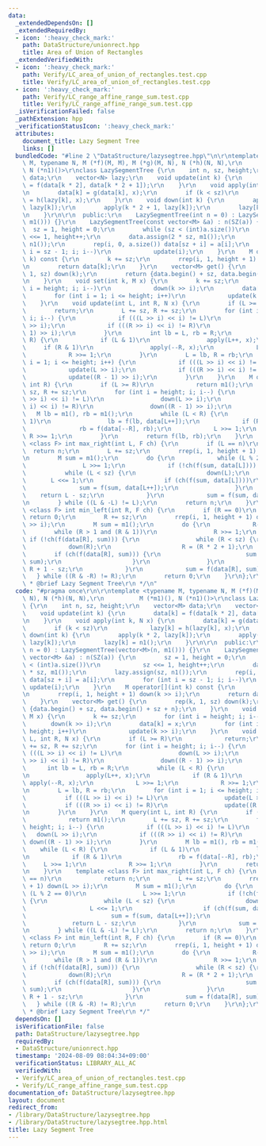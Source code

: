 ```yaml
---
data:
  _extendedDependsOn: []
  _extendedRequiredBy:
  - icon: ':heavy_check_mark:'
    path: DataStructure/unionrect.hpp
    title: Area of Union of Rectangles
  _extendedVerifiedWith:
  - icon: ':heavy_check_mark:'
    path: Verify/LC_area_of_union_of_rectangles.test.cpp
    title: Verify/LC_area_of_union_of_rectangles.test.cpp
  - icon: ':heavy_check_mark:'
    path: Verify/LC_range_affine_range_sum.test.cpp
    title: Verify/LC_range_affine_range_sum.test.cpp
  _isVerificationFailed: false
  _pathExtension: hpp
  _verificationStatusIcon: ':heavy_check_mark:'
  attributes:
    document_title: Lazy Segment Tree
    links: []
  bundledCode: "#line 2 \"DataStructure/lazysegtree.hpp\"\n\r\ntemplate <typename\
    \ M, typename N, M (*f)(M, M), M (*g)(M, N), N (*h)(N, N),\r\n          M (*m1)(),\
    \ N (*n1)()>\r\nclass LazySegmentTree {\r\n    int n, sz, height;\r\n    vector<M>\
    \ data;\r\n    vector<N> lazy;\r\n    void update(int k) {\r\n        data[k]\
    \ = f(data[k * 2], data[k * 2 + 1]);\r\n    }\r\n    void apply(int k, N x) {\r\
    \n        data[k] = g(data[k], x);\r\n        if (k < sz)\r\n            lazy[k]\
    \ = h(lazy[k], x);\r\n    }\r\n    void down(int k) {\r\n        apply(k * 2,\
    \ lazy[k]);\r\n        apply(k * 2 + 1, lazy[k]);\r\n        lazy[k] = n1();\r\
    \n    }\r\n\r\n  public:\r\n    LazySegmentTree(int n = 0) : LazySegmentTree(vector<M>(n,\
    \ m1())) {}\r\n    LazySegmentTree(const vector<M> &a) : n(SZ(a)) {\r\n      \
    \  sz = 1, height = 0;\r\n        while (sz < (int)a.size())\r\n            sz\
    \ <<= 1, height++;\r\n        data.assign(2 * sz, m1());\r\n        lazy.assign(sz,\
    \ n1());\r\n        rep(i, 0, a.size()) data[sz + i] = a[i];\r\n        for (int\
    \ i = sz - 1; i; i--)\r\n            update(i);\r\n    }\r\n    M operator[](int\
    \ k) const {\r\n        k += sz;\r\n        rrep(i, 1, height + 1) down(k >> i);\r\
    \n        return data[k];\r\n    }\r\n    vector<M> get() {\r\n        rep(k,\
    \ 1, sz) down(k);\r\n        return {data.begin() + sz, data.begin() + sz + n};\r\
    \n    }\r\n    void set(int k, M x) {\r\n        k += sz;\r\n        for (int\
    \ i = height; i; i--)\r\n            down(k >> i);\r\n        data[k] = x;\r\n\
    \        for (int i = 1; i <= height; i++)\r\n            update(k >> i);\r\n\
    \    }\r\n    void update(int L, int R, N x) {\r\n        if (L >= R)\r\n    \
    \        return;\r\n        L += sz, R += sz;\r\n        for (int i = height;\
    \ i; i--) {\r\n            if (((L >> i) << i) != L)\r\n                down(L\
    \ >> i);\r\n            if (((R >> i) << i) != R)\r\n                down((R -\
    \ 1) >> i);\r\n        }\r\n        int lb = L, rb = R;\r\n        while (L <\
    \ R) {\r\n            if (L & 1)\r\n                apply(L++, x);\r\n       \
    \     if (R & 1)\r\n                apply(--R, x);\r\n            L >>= 1;\r\n\
    \            R >>= 1;\r\n        }\r\n        L = lb, R = rb;\r\n        for (int\
    \ i = 1; i <= height; i++) {\r\n            if (((L >> i) << i) != L)\r\n    \
    \            update(L >> i);\r\n            if (((R >> i) << i) != R)\r\n    \
    \            update((R - 1) >> i);\r\n        }\r\n    }\r\n    M query(int L,\
    \ int R) {\r\n        if (L >= R)\r\n            return m1();\r\n        L +=\
    \ sz, R += sz;\r\n        for (int i = height; i; i--) {\r\n            if (((L\
    \ >> i) << i) != L)\r\n                down(L >> i);\r\n            if (((R >>\
    \ i) << i) != R)\r\n                down((R - 1) >> i);\r\n        }\r\n     \
    \   M lb = m1(), rb = m1();\r\n        while (L < R) {\r\n            if (L &\
    \ 1)\r\n                lb = f(lb, data[L++]);\r\n            if (R & 1)\r\n \
    \               rb = f(data[--R], rb);\r\n            L >>= 1;\r\n           \
    \ R >>= 1;\r\n        }\r\n        return f(lb, rb);\r\n    }\r\n    template\
    \ <class F> int max_right(int L, F ch) {\r\n        if (L == n)\r\n          \
    \  return n;\r\n        L += sz;\r\n        rrep(i, 1, height + 1) down(L >> i);\r\
    \n        M sum = m1();\r\n        do {\r\n            while (L % 2 == 0)\r\n\
    \                L >>= 1;\r\n            if (!ch(f(sum, data[L]))) {\r\n     \
    \           while (L < sz) {\r\n                    down(L);\r\n             \
    \       L <<= 1;\r\n                    if (ch(f(sum, data[L])))\r\n         \
    \               sum = f(sum, data[L++]);\r\n                }\r\n            \
    \    return L - sz;\r\n            }\r\n            sum = f(sum, data[L++]);\r\
    \n        } while ((L & -L) != L);\r\n        return n;\r\n    }\r\n    template\
    \ <class F> int min_left(int R, F ch) {\r\n        if (R == 0)\r\n           \
    \ return 0;\r\n        R += sz;\r\n        rrep(i, 1, height + 1) down((R - 1)\
    \ >> i);\r\n        M sum = m1();\r\n        do {\r\n            R--;\r\n    \
    \        while (R > 1 and (R & 1))\r\n                R >>= 1;\r\n           \
    \ if (!ch(f(data[R], sum))) {\r\n                while (R < sz) {\r\n        \
    \            down(R);\r\n                    R = (R * 2 + 1);\r\n            \
    \        if (ch(f(data[R], sum))) {\r\n                        sum = f(data[R--],\
    \ sum);\r\n                    }\r\n                }\r\n                return\
    \ R + 1 - sz;\r\n            }\r\n            sum = f(data[R], sum);\r\n     \
    \   } while ((R & -R) != R);\r\n        return 0;\r\n    }\r\n};\r\n\r\n/**\r\n\
    \ * @brief Lazy Segment Tree\r\n */\n"
  code: "#pragma once\r\n\r\ntemplate <typename M, typename N, M (*f)(M, M), M (*g)(M,\
    \ N), N (*h)(N, N),\r\n          M (*m1)(), N (*n1)()>\r\nclass LazySegmentTree\
    \ {\r\n    int n, sz, height;\r\n    vector<M> data;\r\n    vector<N> lazy;\r\n\
    \    void update(int k) {\r\n        data[k] = f(data[k * 2], data[k * 2 + 1]);\r\
    \n    }\r\n    void apply(int k, N x) {\r\n        data[k] = g(data[k], x);\r\n\
    \        if (k < sz)\r\n            lazy[k] = h(lazy[k], x);\r\n    }\r\n    void\
    \ down(int k) {\r\n        apply(k * 2, lazy[k]);\r\n        apply(k * 2 + 1,\
    \ lazy[k]);\r\n        lazy[k] = n1();\r\n    }\r\n\r\n  public:\r\n    LazySegmentTree(int\
    \ n = 0) : LazySegmentTree(vector<M>(n, m1())) {}\r\n    LazySegmentTree(const\
    \ vector<M> &a) : n(SZ(a)) {\r\n        sz = 1, height = 0;\r\n        while (sz\
    \ < (int)a.size())\r\n            sz <<= 1, height++;\r\n        data.assign(2\
    \ * sz, m1());\r\n        lazy.assign(sz, n1());\r\n        rep(i, 0, a.size())\
    \ data[sz + i] = a[i];\r\n        for (int i = sz - 1; i; i--)\r\n           \
    \ update(i);\r\n    }\r\n    M operator[](int k) const {\r\n        k += sz;\r\
    \n        rrep(i, 1, height + 1) down(k >> i);\r\n        return data[k];\r\n\
    \    }\r\n    vector<M> get() {\r\n        rep(k, 1, sz) down(k);\r\n        return\
    \ {data.begin() + sz, data.begin() + sz + n};\r\n    }\r\n    void set(int k,\
    \ M x) {\r\n        k += sz;\r\n        for (int i = height; i; i--)\r\n     \
    \       down(k >> i);\r\n        data[k] = x;\r\n        for (int i = 1; i <=\
    \ height; i++)\r\n            update(k >> i);\r\n    }\r\n    void update(int\
    \ L, int R, N x) {\r\n        if (L >= R)\r\n            return;\r\n        L\
    \ += sz, R += sz;\r\n        for (int i = height; i; i--) {\r\n            if\
    \ (((L >> i) << i) != L)\r\n                down(L >> i);\r\n            if (((R\
    \ >> i) << i) != R)\r\n                down((R - 1) >> i);\r\n        }\r\n  \
    \      int lb = L, rb = R;\r\n        while (L < R) {\r\n            if (L & 1)\r\
    \n                apply(L++, x);\r\n            if (R & 1)\r\n               \
    \ apply(--R, x);\r\n            L >>= 1;\r\n            R >>= 1;\r\n        }\r\
    \n        L = lb, R = rb;\r\n        for (int i = 1; i <= height; i++) {\r\n \
    \           if (((L >> i) << i) != L)\r\n                update(L >> i);\r\n \
    \           if (((R >> i) << i) != R)\r\n                update((R - 1) >> i);\r\
    \n        }\r\n    }\r\n    M query(int L, int R) {\r\n        if (L >= R)\r\n\
    \            return m1();\r\n        L += sz, R += sz;\r\n        for (int i =\
    \ height; i; i--) {\r\n            if (((L >> i) << i) != L)\r\n             \
    \   down(L >> i);\r\n            if (((R >> i) << i) != R)\r\n               \
    \ down((R - 1) >> i);\r\n        }\r\n        M lb = m1(), rb = m1();\r\n    \
    \    while (L < R) {\r\n            if (L & 1)\r\n                lb = f(lb, data[L++]);\r\
    \n            if (R & 1)\r\n                rb = f(data[--R], rb);\r\n       \
    \     L >>= 1;\r\n            R >>= 1;\r\n        }\r\n        return f(lb, rb);\r\
    \n    }\r\n    template <class F> int max_right(int L, F ch) {\r\n        if (L\
    \ == n)\r\n            return n;\r\n        L += sz;\r\n        rrep(i, 1, height\
    \ + 1) down(L >> i);\r\n        M sum = m1();\r\n        do {\r\n            while\
    \ (L % 2 == 0)\r\n                L >>= 1;\r\n            if (!ch(f(sum, data[L])))\
    \ {\r\n                while (L < sz) {\r\n                    down(L);\r\n  \
    \                  L <<= 1;\r\n                    if (ch(f(sum, data[L])))\r\n\
    \                        sum = f(sum, data[L++]);\r\n                }\r\n   \
    \             return L - sz;\r\n            }\r\n            sum = f(sum, data[L++]);\r\
    \n        } while ((L & -L) != L);\r\n        return n;\r\n    }\r\n    template\
    \ <class F> int min_left(int R, F ch) {\r\n        if (R == 0)\r\n           \
    \ return 0;\r\n        R += sz;\r\n        rrep(i, 1, height + 1) down((R - 1)\
    \ >> i);\r\n        M sum = m1();\r\n        do {\r\n            R--;\r\n    \
    \        while (R > 1 and (R & 1))\r\n                R >>= 1;\r\n           \
    \ if (!ch(f(data[R], sum))) {\r\n                while (R < sz) {\r\n        \
    \            down(R);\r\n                    R = (R * 2 + 1);\r\n            \
    \        if (ch(f(data[R], sum))) {\r\n                        sum = f(data[R--],\
    \ sum);\r\n                    }\r\n                }\r\n                return\
    \ R + 1 - sz;\r\n            }\r\n            sum = f(data[R], sum);\r\n     \
    \   } while ((R & -R) != R);\r\n        return 0;\r\n    }\r\n};\r\n\r\n/**\r\n\
    \ * @brief Lazy Segment Tree\r\n */"
  dependsOn: []
  isVerificationFile: false
  path: DataStructure/lazysegtree.hpp
  requiredBy:
  - DataStructure/unionrect.hpp
  timestamp: '2024-08-09 08:04:34+09:00'
  verificationStatus: LIBRARY_ALL_AC
  verifiedWith:
  - Verify/LC_area_of_union_of_rectangles.test.cpp
  - Verify/LC_range_affine_range_sum.test.cpp
documentation_of: DataStructure/lazysegtree.hpp
layout: document
redirect_from:
- /library/DataStructure/lazysegtree.hpp
- /library/DataStructure/lazysegtree.hpp.html
title: Lazy Segment Tree
---
```

